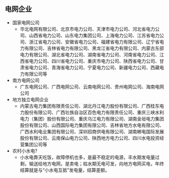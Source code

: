 ## 电网企业
- 国家电网公司
    - 华北电网有限公司、北京市电力公司、天津市电力公司、河北省电力公司、山西省电力公司、山东电力集团公司、上海电力公司、江苏省电力公司、浙江省电力公司、安徽省电力公司、福建省电力有限公司、辽宁省电力有限公司、吉林省电力有限公司、黑龙江省电力有限公司、内蒙古东部电力有限公司、湖北省电力公司、湖南省电力公司、河南省电力公司、江西省电力公司、四川省电力公司、重庆市电力公司、陕西省电力公司、甘肃省电力公司、青海省电力公司、宁夏电力公司、新疆电力公司、西藏电力有限公司等
- 南方电网公司
    - 广东电网公司、广西电网公司、云南电网公司、贵州电网公司、海南电网公司
- 地方独立电网企业
    - 内蒙古电力集团有限责任公司、湖北丹江电力股份有限公司、广西桂东电力股份有限公司、广西壮族自治区百色电力有限责任公司、重庆三峡水利电力（集团）股份有限公司、重庆乌江电力有限公司、湖南金垣电力集团股份有限公司、山西国际电力集团有限公司、吉林省地方水电有限公司、广西水利电业集团有限公司、深圳招商供电有限公司、湖南郴电国际发展股份有限公司、云南保山电力公司、陕西地方电力公司、四川水电投资经营集团公司等
- 农村小水电?
    - 小水电靠天吃饭，故障停机也多，是最不稳定的电源，丰水期发电量过剩，输送给地方电网，是卖电；枯水期无电可发，向地方电网买电，年终结算就是与“小水电互抵”发电量，结算差额。
